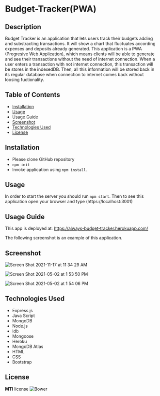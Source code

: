 # Budget-Tracker(PWA)

## Description

Budget Tracker is an application that lets users track their budgets adding and substracting transactions. It will show a chart that fluctuates according expenses and deposits already generated. 
This application is a PWA (Progresive Web Application), which means clients will be able to generate and see their transactions without the need of internet connection.  When a user enters a transaction with not internet connection, this transaction will be stores in the indexedDB. Then, all this information will be stored back in its regular database when connection to internet comes back without loosing fuctionality. 

## Table of Contents

* [Installation](#installation)
* [Usage](#usage)
* [Usage Guide](#usage-guide)
* [Screenshot](#screenshot)
* [Technologies Used](#technologies-used)
* [License](#license)
  
## Installation

* Please clone GitHub repository
* `npm init`
* Invoke application using `npm install`.

## Usage

In order to start the server you should run `npm start`.  Then to see this application open your browser and type (https://localhost:3001)

## Usage Guide

This app is deployed at:  https://always-budget-tracker.herokuapp.com/

The following screenshot is an example of this application.


## Screenshot

![Screen Shot 2021-11-17 at 11 34 29 AM](https://user-images.githubusercontent.com/69886471/142252852-503b0038-bd7a-40d9-a778-eb1f4a2aecb9.png)

![Screen Shot 2021-05-02 at 1 53 50 PM](https://user-images.githubusercontent.com/69886471/116824152-49452880-ab4e-11eb-8c7b-38928fb77977.png)

![Screen Shot 2021-05-02 at 1 54 06 PM](https://user-images.githubusercontent.com/69886471/116824156-5104cd00-ab4e-11eb-93c0-94e3e9ef3ba8.png)



## Technologies Used

* Express.js
* Java Script
* MongoDB
* Node.js
* Idb
* Mongoose
* Heroku
* MongoDB Atlas 
* HTML
* CSS
* Bootstrap

## License

**MTI** license
![Bower](https://img.shields.io/bower/l/MI)
